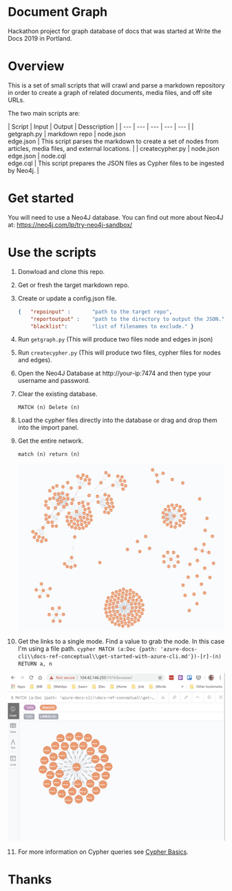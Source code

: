 # Document Graph

Hackathon project for graph  database of docs that was started at Write the Docs 2019 in Portland.

# Overview

This is a set of small scripts that will crawl and parse a markdown repository in order to create a graph of related documents, media files, and off site URLs.

The two main scripts are:

| Script | Input | Output | Desscription |
| --- | --- | --- | --- | --- |
| getgraph.py | markdown repo | node.json<br>edge.json | This script parses the markdown to create a set of nodes from articles, media files, and external locations. |
| createcypher.py | node.json<br>edge.json | node.cql<br>edge.cql | This script prepares the JSON files as Cypher files to be ingested by Neo4j. |

# Get started

You will need to use a Neo4J database. You can find out more about Neo4J at: https://neo4j.com/lp/try-neo4j-sandbox/


# Use the scripts

1. Donwload and clone this repo.
2. Get or fresh the target markdown repo.
3. Create or update a config.json file.
    ```json  
    {   "repoinput" :       "path to the target repo", 
        "reportoutput" :    "path to the directory to output the JSON.",
        "blacklist":        "list of filenames to exclude." }
    ```

4. Run `getgraph.py` (This will produce two files node and edges in json)
5. Run `createcypher.py` (This will produce two files, cypher files for nodes and edges).
6. Open the Neo4J Database at http://your-ip:7474 and then type your username and password.
7. Clear the existing database.
    ```cypher
    MATCH (n) Delete (n)
    ```
8. Load the cypher files directly into the database or drag and drop them into the import panel.

9. Get the entire network.
    ```cypher
    match (n) return (n)
    ```

    ![Noe4J database](/media/graph.png)

10.  Get the links to a single mode. Find a value to grab the node. In this case I'm using a file path.
    ```cypher
    MATCH (a:Doc {path: 'azure-docs-cli\\docs-ref-conceptual\\get-started-with-azure-cli.md'})-[r]-(n) RETURN a, n
    ```

![Cypher queries in the database](/media/singlenode.png)

11. For more information on Cypher queries see [Cypher Basics](https://neo4j.com/developer/cypher-query-language/).

# Thanks
